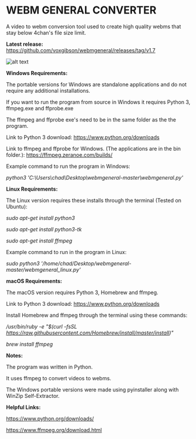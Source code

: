 # WEBM GENERAL CONVERTER
A video to webm conversion tool used to create high quality webms that stay below 4chan's file size limit.

**Latest release:** https://github.com/voxgibson/webmgeneral/releases/tag/v1.7

![alt text](https://i.imgur.com/fH2DgH0.png)

**Windows Requirements:** 

The portable versions for Windows are standalone applications and do not require any additional installations.

If you want to run the program from source in Windows it requires Python 3, ffmpeg.exe and ffprobe.exe

The ffmpeg and ffprobe exe's need to be in the same folder as the the program.

Link to Python 3 download: https://www.python.org/downloads

Link to ffmpeg and ffprobe for Windows. (The applications are in the bin folder.): https://ffmpeg.zeranoe.com/builds/

Example command to run the program in Windows:

*python3 'C:\Users\chad\Desktop\webmgeneral-master\webmgeneral.py'*

**Linux Requirements:**

The Linux version requires these installs through the terminal (Tested on Ubuntu):

*sudo apt-get install python3*

*sudo apt-get install python3-tk*

*sudo apt-get install ffmpeg*

Example command to run in the program in Linux:

*sudo python3 '/home/chad/Desktop/webmgeneral-master/webmgeneral_linux.py'*

**macOS Requirements:** 

The macOS version requires Python 3, Homebrew and ffmpeg.

Link to Python 3 download: https://www.python.org/downloads

Install Homebrew and ffmpeg through the terminal using these commands:

*/usr/bin/ruby -e "$(curl -fsSL https://raw.githubusercontent.com/Homebrew/install/master/install)"*

*brew install ffmpeg*

**Notes:**

The program was written in Python.

It uses ffmpeg to convert videos to webms.

The Windows portable versions were made using pyinstaller along with WinZip Self-Extractor.

**Helpful Links:**

https://www.python.org/downloads/

https://www.ffmpeg.org/download.html

